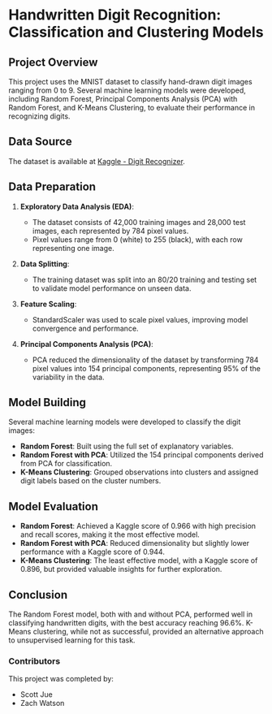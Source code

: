 # Handwritten Digit Recognition: Classification and Clustering Models

## Project Overview

This project uses the MNIST dataset to classify hand-drawn digit images ranging from 0 to 9. Several machine learning models were developed, including Random Forest, Principal Components Analysis (PCA) with Random Forest, and K-Means Clustering, to evaluate their performance in recognizing digits.

## Data Source

The dataset is available at [Kaggle - Digit Recognizer](https://www.kaggle.com/c/digit-recognizer).

## Data Preparation

1. **Exploratory Data Analysis (EDA)**: 
   - The dataset consists of 42,000 training images and 28,000 test images, each represented by 784 pixel values. 
   - Pixel values range from 0 (white) to 255 (black), with each row representing one image.

2. **Data Splitting**: 
   - The training dataset was split into an 80/20 training and testing set to validate model performance on unseen data.

3. **Feature Scaling**: 
   - StandardScaler was used to scale pixel values, improving model convergence and performance.

4. **Principal Components Analysis (PCA)**: 
   - PCA reduced the dimensionality of the dataset by transforming 784 pixel values into 154 principal components, representing 95% of the variability in the data.

## Model Building

Several machine learning models were developed to classify the digit images:

- **Random Forest**: Built using the full set of explanatory variables.
- **Random Forest with PCA**: Utilized the 154 principal components derived from PCA for classification.
- **K-Means Clustering**: Grouped observations into clusters and assigned digit labels based on the cluster numbers.

## Model Evaluation

- **Random Forest**: Achieved a Kaggle score of 0.966 with high precision and recall scores, making it the most effective model.
- **Random Forest with PCA**: Reduced dimensionality but slightly lower performance with a Kaggle score of 0.944.
- **K-Means Clustering**: The least effective model, with a Kaggle score of 0.896, but provided valuable insights for further exploration.

## Conclusion

The Random Forest model, both with and without PCA, performed well in classifying handwritten digits, with the best accuracy reaching 96.6%. K-Means clustering, while not as successful, provided an alternative approach to unsupervised learning for this task.

### Contributors
This project was completed by:

- Scott Jue
- Zach Watson


